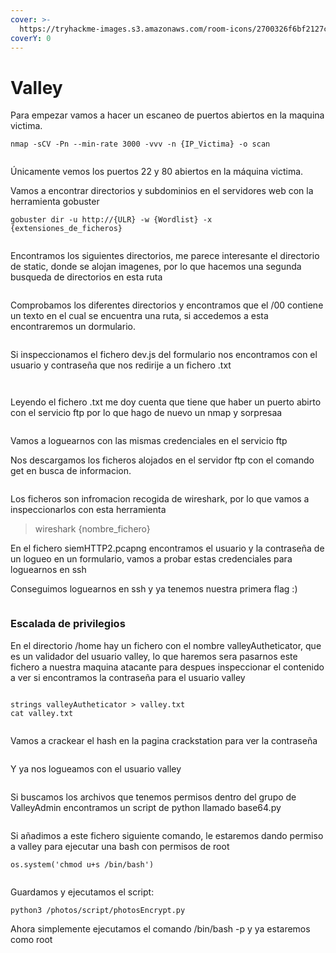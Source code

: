 ```yaml
---
cover: >-
  https://tryhackme-images.s3.amazonaws.com/room-icons/2700326f6bf2127c414a0fa4582496cd.png
coverY: 0
---
```


# Valley

Para empezar vamos a hacer un escaneo de puertos abiertos en la maquina victima.

```
nmap -sCV -Pn --min-rate 3000 -vvv -n {IP_Victima} -o scan
```

<figure><img src="../../../../.gitbook/assets/image (3) (1).png" alt=""><figcaption></figcaption></figure>

Únicamente vemos los puertos 22 y 80 abiertos en la máquina victima.

Vamos a encontrar directorios y subdominios en el servidores web con la herramienta gobuster

```
gobuster dir -u http://{ULR} -w {Wordlist} -x {extensiones_de_ficheros}
```

<figure><img src="../../../../.gitbook/assets/image (1) (3).png" alt=""><figcaption></figcaption></figure>

Encontramos los siguientes directorios, me parece interesante el directorio de static, donde se alojan imagenes, por lo que hacemos una segunda busqueda de directorios en esta ruta

<figure><img src="../../../../.gitbook/assets/image (2) (1) (1) (1).png" alt=""><figcaption></figcaption></figure>

Comprobamos los diferentes directorios y encontramos que el /00 contiene un texto en el cual se encuentra una ruta, si accedemos a esta encontraremos un dormulario.

<figure><img src="../../../../.gitbook/assets/image (3) (1) (1).png" alt=""><figcaption></figcaption></figure>

Si inspeccionamos el fichero dev.js del formulario nos encontramos con el usuario y contraseña que nos redirije a un fichero .txt

<figure><img src="../../../../.gitbook/assets/image (5) (1).png" alt=""><figcaption></figcaption></figure>

<figure><img src="../../../../.gitbook/assets/image (6) (1).png" alt=""><figcaption></figcaption></figure>

Leyendo el fichero .txt me doy cuenta que tiene que haber un puerto abirto con el servicio ftp por lo que hago de nuevo un nmap y sorpresaa

<figure><img src="../../../../.gitbook/assets/image (7) (1).png" alt=""><figcaption></figcaption></figure>

Vamos a loguearnos con las mismas credenciales en el servicio ftp

Nos descargamos los ficheros alojados en el servidor ftp con el comando get en busca de informacion.

<figure><img src="../../../../.gitbook/assets/image (8) (1).png" alt=""><figcaption></figcaption></figure>

Los ficheros son infromacion recogida de wireshark, por lo que vamos a inspeccionarlos con esta herramienta

> wireshark {nombre\_fichero}

En el fichero siemHTTP2.pcapng encontramos el usuario y la contraseña de un logueo en un formulario, vamos a probar estas credenciales para loguearnos en ssh

Conseguimos loguearnos en ssh y ya tenemos nuestra primera flag :)

<figure><img src="../../../../.gitbook/assets/image (9) (1).png" alt=""><figcaption></figcaption></figure>

### Escalada de privilegios

En el directorio /home hay un fichero con el nombre valleyAutheticator, que es un validador del usuario valley, lo que haremos sera pasarnos este fichero a nuestra maquina atacante para despues inspeccionar el contenido a ver si encontramos la contraseña para el usuario valley

<figure><img src="../../../../.gitbook/assets/image (10) (1).png" alt=""><figcaption></figcaption></figure>

```
strings valleyAutheticator > valley.txt
cat valley.txt
```

<figure><img src="../../../../.gitbook/assets/image (11) (1).png" alt=""><figcaption></figcaption></figure>

Vamos a crackear el hash en la pagina crackstation para ver la contraseña

<figure><img src="../../../../.gitbook/assets/image (12) (1).png" alt=""><figcaption></figcaption></figure>

Y ya nos logueamos con el usuario valley

<figure><img src="../../../../.gitbook/assets/image (13) (1).png" alt=""><figcaption></figcaption></figure>

Si buscamos los archivos que tenemos permisos dentro del grupo de ValleyAdmin encontramos un script de python llamado base64.py

<figure><img src="../../../../.gitbook/assets/image (42).png" alt=""><figcaption></figcaption></figure>

Si añadimos a este fichero siguiente comando, le estaremos dando permiso a valley para ejecutar una bash con permisos de root

```
os.system('chmod u+s /bin/bash')
```

<figure><img src="../../../../.gitbook/assets/image (43).png" alt=""><figcaption></figcaption></figure>

Guardamos y ejecutamos el script:

```
python3 /photos/script/photosEncrypt.py
```

Ahora simplemente ejecutamos el comando /bin/bash -p y ya estaremos como root

<figure><img src="../../../../.gitbook/assets/image (44).png" alt=""><figcaption></figcaption></figure>
